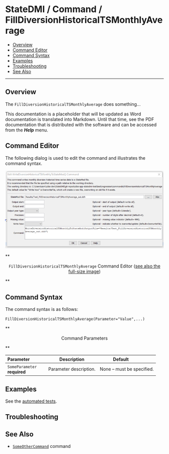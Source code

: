 # StateDMI / Command / FillDiversionHistoricalTSMonthlyAverage #

* [Overview](#overview)
* [Command Editor](#command-editor)
* [Command Syntax](#command-syntax)
* [Examples](#examples)
* [Troubleshooting](#troubleshooting)
* [See Also](#see-also)

-------------------------

## Overview ##

The `FillDiversionHistoricalTSMonthlyAverage` does something...

This documentation is a placeholder that will be updated as Word documentation is translated into Markdown.
Until that time, see the PDF documentation that is distributed with the software and can be accessed
from the ***Help*** menu.

## Command Editor ##

The following dialog is used to edit the command and illustrates the command syntax.

![FillDiversionHistoricalTSMonthlyAverage](FillDiversionHistoricalTSMonthlyAverage.png)

**<p style="text-align: center;">
`FillDiversionHistoricalTSMonthlyAverage` Command Editor (<a href="../FillDiversionHistoricalTSMonthlyAverage.png">see also the full-size image</a>)
</p>**

## Command Syntax ##

The command syntax is as follows:

```text
FillDiversionHistoricalTSMonthlyAverage(Parameter="Value",...)
```
**<p style="text-align: center;">
Command Parameters
</p>**

| **Parameter**&nbsp;&nbsp;&nbsp;&nbsp;&nbsp;&nbsp;&nbsp;&nbsp;&nbsp;&nbsp;&nbsp;&nbsp; | **Description** | **Default**&nbsp;&nbsp;&nbsp;&nbsp;&nbsp;&nbsp;&nbsp;&nbsp;&nbsp;&nbsp; |
| --------------|-----------------|----------------- |
|`SomeParameter`<br>**required**|Parameter description.|None – must be specified.|

## Examples ##

See the [automated tests](https://github.com/OpenWaterFoundation/cdss-app-statedmi-main/tree/master/test/regression/commands/FillDiversionHistoricalTSMonthlyAverage).

## Troubleshooting ##

## See Also ##

* [`SomeOtherCommand`](../SomeOtherCommand/SomeOtherCommand) command
